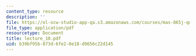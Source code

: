 ```yaml
---
content_type: resource
description: ''
file: https://ol-ocw-studio-app-qa.s3.amazonaws.com/courses/mas-865j-quantum-information-science-spring-2006/b39bf95b873d6fe20e18d9656c22d145_lecture_10.pdf
file_type: application/pdf
resourcetype: Document
title: lecture_10.pdf
uid: b39bf95b-873d-6fe2-0e18-d9656c22d145
---
```

